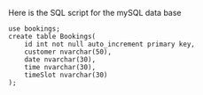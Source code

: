Here is the SQL script for the mySQL data base

```
use bookings;
create table Bookings(
	id int not null auto_increment primary key,
    customer nvarchar(50),
    date nvarchar(30),
    time nvarchar(30),
    timeSlot nvarchar(30)
);
```
